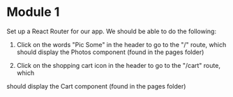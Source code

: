 # Module 1

Set up a React Router for our app. We should be able to do the following:

1. Click on the words "Pic Some" in the header to go to the "/" route, which should
display the Photos component (found in the pages folder)

2. Click on the shopping cart icon in the header to go to the "/cart" route, which

should display the Cart component (found in the pages folder)